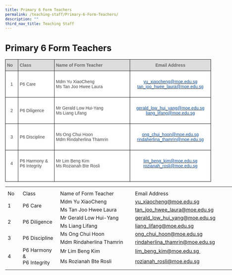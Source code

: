 ```yaml
---
title: Primary 6 Form Teachers
permalink: /teaching-staff/Primary-6-Form-Teachers/
description: ""
third_nav_title: Teaching Staff
---
```

Primary 6 Form Teachers
=======================

<style type="text/css">
.tg  {border-collapse:collapse;border-spacing:0;}
.tg td{border-color:black;border-style:solid;border-width:1px;font-family:Arial, sans-serif;font-size:14px;
  overflow:hidden;padding:10px 5px;word-break:normal;}
.tg th{border-color:black;border-style:solid;border-width:1px;font-family:Arial, sans-serif;font-size:14px;
  font-weight:normal;overflow:hidden;padding:10px 5px;word-break:normal;}
.tg .tg-sxkx{background-color:#FFF;color:#454545;text-align:center;vertical-align:top}
.tg .tg-a4yv{background-color:#DDD;color:#666;font-weight:bold;text-align:center;vertical-align:top}
.tg .tg-6wao{background-color:#FFF;color:#10509C;text-align:center;vertical-align:top}
.tg .tg-fwnj{background-color:#FFF;color:#454545;text-align:left;vertical-align:top}
.tg .tg-e14l{background-color:#DDD;color:#666;font-weight:bold;text-align:left;vertical-align:top}
.tg .tg-ncov{background-color:#FFF;color:#454545;text-align:center;vertical-align:middle}
.tg .tg-sdzj{background-color:#FFF;color:#454545;text-align:left;vertical-align:middle}
</style>
<table class="tg" style="undefined;table-layout: fixed; width: 664px">
<colgroup>
<col style="width: 41px">
<col style="width: 117px">
<col style="width: 245px">
<col style="width: 261px">
</colgroup>
<thead>
  <tr>
    <th class="tg-e14l">No<br></th>
    <th class="tg-e14l">Class</th>
    <th class="tg-e14l">Name of Form Teacher</th>
    <th class="tg-a4yv">Email Address</th>
  </tr>
</thead>
<tbody>
  <tr>
    <td class="tg-ncov">1</td>
    <td class="tg-sdzj">P6 Care</td>
    <td class="tg-fwnj"><br>Mdm Yu XiaoCheng<br>Ms Tan Joo Hwee Laura<br><br></td>
    <td class="tg-6wao"><br><a href="mailto:yu_xiaocheng@moe.edu.sg" target="_blank" rel="noopener noreferrer"><span style="color:#10509C">yu_xiaocheng@moe.edu.sg</span></a><br><a href="mailto:tan_joo_hwee_laura@moe.edu.sg" target="_blank" rel="noopener noreferrer"><span style="color:#10509C">tan_joo_hwee_laura@moe.edu.sg</span></a><br></td>
  </tr>
  <tr>
    <td class="tg-ncov">2</td>
    <td class="tg-sdzj">P6 Diligence</td>
    <td class="tg-sdzj">Mr Gerald Low Hui-Yang<br>Ms Liang Lifang<br></td>
    <td class="tg-sxkx"><br><a href="mailto:gerald_low_hui_yang@moe.edu.sg" target="_blank" rel="noopener noreferrer"><span style="color:#10509C">gerald_low_hui_yang@moe.edu.sg</span></a><br><a href="mailto:liang_lifang@moe.edu.sg" target="_blank" rel="noopener noreferrer"><span style="color:#10509C">liang_lifang@moe.edu.sg</span></a><br><br></td>
  </tr>
  <tr>
    <td class="tg-ncov">3</td>
    <td class="tg-sdzj">P6 Discipline</td>
    <td class="tg-fwnj"><br>Ms Ong Chui Hoon<br>Mdm Rindaherlina Thamrin</td>
    <td class="tg-6wao"><br><a href="mailto:ong_chui_hoon@moe.edu.sg" target="_blank" rel="noopener noreferrer"><span style="color:#10509C">ong_chui_hoon@moe.edu.sg</span></a><br><a href="mailto:rindaherlina_thamrin@moe.edu.sg" target="_blank" rel="noopener noreferrer"><span style="color:#10509C">rindaherlina_thamrin@moe.edu.sg</span></a><br><br></td>
  </tr>
		<tr><td class="tg-ncov">4<br><br></td>
    <td class="tg-sdzj">P6 Harmony &amp; <br>P6 Integrity<br><br></td>
    <td class="tg-fwnj"><br>Mr Lim Beng Kim<br>Ms Rozianah Bte Rosli<br>
    </td><td class="tg-6wao"><br><a href="mailto:lim_beng_kim@moe.edu.sg" target="_blank" rel="noopener noreferrer"><span style="color:#10509C">lim_beng_kim@moe.edu.sg</span></a><br><a href="mailto:rozianah_rosli@moe.edu.sg" target="_blank" rel="noopener noreferrer"><span style="color:#10509C">rozianah_rosli@moe.edu.sg</span></a><br><a span=""></a><br><br></td>
</tr></tbody>
</table>



<table style="border-collapse:
 collapse;width:569pt" width="757" cellspacing="0" cellpadding="0" border="0"><colgroup><col style="mso-width-source:userset;mso-width-alt:1426;width:29pt" width="39"> <col style="mso-width-source:userset;mso-width-alt:4461;width:92pt" width="122"> <col style="mso-width-source:userset;mso-width-alt:10898;width:224pt" width="298"> <col style="width:48pt" span="2" width="64"> <col style="width:48pt" width="64"> <col style="mso-width-source:userset;mso-width-alt:3510;width:72pt" width="96"> <col style="mso-width-source:userset;mso-width-alt:365;width:8pt" width="10"></colgroup><tbody><tr style="mso-height-source:userset;height:6.75pt" height="9"><td style="height:6.75pt;width:29pt" width="39" class="xl65" height="9"><a name="RANGE!D74:K84"></a></td><td style="width:92pt" width="122"></td><td style="width:224pt" width="298"></td><td style="width:48pt" width="64"></td><td style="width:48pt" width="64"></td><td style="width:48pt" width="64"></td><td style="width:72pt" width="96"></td><td style="width:8pt" width="10"></td></tr><tr style="height:15.75pt" height="21"><td style="height:15.75pt;width:29pt" width="39" class="xl74" height="21">No</td><td style="border-left:none;width:92pt" width="122" class="xl73">Class</td><td style="border-left:none;width:224pt" width="298" class="xl73">Name of Form Teacher</td><td style="border-left:none" class="xl71" colspan="4">Email Address</td><td></td></tr><tr style="height:15.75pt" height="21"><td style="height:31.5pt;width:29pt" width="39" class="xl66" height="42" rowspan="2">1</td><td style="width:92pt" width="122" class="xl67" rowspan="2">P6 Care</td><td style="border-top:none" class="xl70">Mdm Yu XiaoCheng</td><td style="border-left:none" class="xl68" colspan="4"><span style="mso-color-alt:
  windowtext"><a href="mailto:yu_xiaocheng@moe.edu.sg">yu_xiaocheng@moe.edu.sg</a></span></td><td></td></tr><tr style="height:15.75pt" height="21"><td style="height:15.75pt;border-top:none" class="xl70" height="21">Ms Tan Joo Hwee Laura</td><td style="border-left:none" class="xl68" colspan="4"><span style="mso-color-alt:
  windowtext"><a href="mailto:tan_joo_hwee_laura@moe.edu.sg">tan_joo_hwee_laura@moe.edu.sg</a></span></td><td></td></tr><tr style="height:15.75pt" height="21"><td style="height:31.5pt;width:29pt" width="39" class="xl66" height="42" rowspan="2">2</td><td style="width:92pt" width="122" class="xl67" rowspan="2">P6 Diligence</td><td style="border-top:none" class="xl70">Mr Gerald Low Hui-Yang</td><td style="border-left:none" class="xl68" colspan="4"><span style="mso-color-alt:
  windowtext"><a href="mailto:gerald_low_hui_yang@moe.edu.sg">gerald_low_hui_yang@moe.edu.sg</a></span></td><td></td></tr><tr style="height:15.75pt" height="21"><td style="height:15.75pt;border-top:none" class="xl70" height="21">Ms Liang Lifang</td><td style="border-left:none" class="xl68" colspan="4"><span style="mso-color-alt:
  windowtext"><a href="mailto:liang_lifang@moe.edu.sg">liang_lifang@moe.edu.sg</a></span></td><td></td></tr><tr style="height:15.75pt" height="21"><td style="height:31.5pt;width:29pt" width="39" class="xl66" height="42" rowspan="2">3</td><td style="width:92pt" width="122" class="xl67" rowspan="2">P6 Discipline</td><td style="border-top:none" class="xl70">Ms Ong Chui Hoon</td><td style="border-left:none" class="xl68" colspan="4"><span style="mso-color-alt:
  windowtext"><a href="mailto:ong_chui_hoon@moe.edu.sg">ong_chui_hoon@moe.edu.sg</a></span></td><td></td></tr><tr style="height:15.75pt" height="21"><td style="height:15.75pt;border-top:none" class="xl70" height="21">Mdm Rindaherlina Thamrin</td><td style="border-left:none" class="xl68" colspan="4"><span style="mso-color-alt:
  windowtext"><a href="mailto:rindaherlina_thamrin@moe.edu.sg">rindaherlina_thamrin@moe.edu.sg</a></span></td><td></td></tr><tr style="height:15.75pt" height="21"><td style="height:31.5pt;width:29pt" width="39" class="xl66" height="42" rowspan="2">4</td><td style="width:92pt" width="122" class="xl67" rowspan="2">P6 Harmony &<br>P6 Integrity<span style="mso-spacerun:yes">&nbsp;</span></td><td style="border-top:none" class="xl70">Mr Lim Beng Kim</td><td style="border-left:none" class="xl68" colspan="4"><span style="mso-color-alt:
  windowtext"><a href="mailto:lim_beng_kim@moe.edu.sg">lim_beng_kim@moe.edu.sg&nbsp;</a></span></td><td></td></tr><tr style="height:15.75pt" height="21"><td style="height:15.75pt;border-top:none" class="xl70" height="21">Ms Rozianah Bte Rosli</td><td style="border-left:none" class="xl68" colspan="4"><a href="mailto:rozianah_rosli@moe.edu.sg">rozianah_rosli@moe.edu.sg</a></span></td><td></td></tr><tr style="mso-height-source:userset;height:7.5pt" height="10"><td style="height:7.5pt" class="xl65" height="10"></td><td></td><td></td><td></td><td></td><td></td><td></td><td></td></tr></tbody></table>